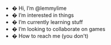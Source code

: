 - � Hi, I’m @lemmylime
- � I’m interested in things
- � I’m currently learning stuff
- � I’m looking to collaborate on games
- � How to reach me (you don't)

<!---
lemmylime/lemmylime is a ✨ special ✨ repository because its `README.md` (this file) appears on your GitHub profile.
You can click the Preview link to take a look at your changes.
--->
